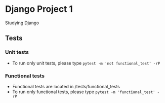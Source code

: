 # Django Project 1

Studying Django


## Tests

### Unit tests
- To run only unit tests, please type ```pytest -m 'not functional_test' -rP```

### Functional tests
- Functional tests are located in /tests/functional_tests
- To run only functional tests, please type ```pytest -m 'functional_test' -rP```
